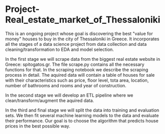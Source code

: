 # Project-Real_estate_market_of_Thessaloniki

This is an ongoing project whose goal is discovering the best "value for money" houses to buy in the city of Thessaloniki in Greece. It incorporates all the stages of a data science project from data collection and data cleaning/transformation to EDA and model selection.

In the first stage we will scrape data from the biggest real estate website in Greece: spitogatos.gr. The file scrape.py contains all the necessary functions for that. In the scraping notebook we describe the scraping process in detail. The aquired data will contain a table of houses for sale with their characteristics such as price, floor level, tota area, location, number of bathrooms and rooms and year of construction.

In the second stage we will develop an ETL pipeline where we clean/transform/augment the aquired data. 

In the third and final stage we will split the data into training and evaluation sets. We  then fit several machine learning models to the data and evaluate their performance. Our goal is to choose the algorithm that predicts house prices in the best possible way.
